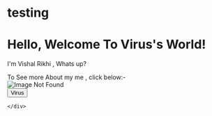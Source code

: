 # testing
<!DOCTYPE html>
<html lang="en">
<head>
    <meta charset="UTF-8">
    <meta http-equiv="X-UA-Compatible" content="IE=edge">
    <meta name="viewport" content="width=device-width, initial-scale=1.0">
    <link rel="stylesheet" href="css/stylesheet5.css">
    <title>Hello 1</title>

</head>
<body>
    <div>
        <h1>
            Hello, Welcome To Virus's World!
        </h1>
        <p>I'm Vishal Rikhi , Whats up?</p>
            To See more About my me , click below:- <br>
            <img src="https://images.unsplash.com/photo-1643281423533-21be6e1737a0?ixlib=rb-1.2.1&ixid=MnwxMjA3fDB8MHxwaG90by1wYWdlfHx8fGVufDB8fHx8&auto=format&fit=crop&w=388&q=80" alt="Image Not Found">
            <br>
            <input type="submit" name="submit" id="submit" value="Virus">

    </div>
</body>
</html>
